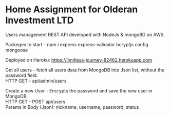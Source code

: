  # Home Assignment for Olderan Investment LTD

Users management REST API developed with NodeJs & mongoBD on AWS.  

Packeges to start -  npm i express express-validator bcryptjs config mongoose

Deployed on Heroku: https://limitless-journey-82462.herokuapp.com  

Get all users - fetch all users data from MongoDB into Json list, without the password field.  
HTTP GET - api/admin/users      

Create a new User - Encrypts the password and save the new user in MongoDB.   
HTTP GET - POST api/users  
Params in Body (Json): nickname, username, password, status
